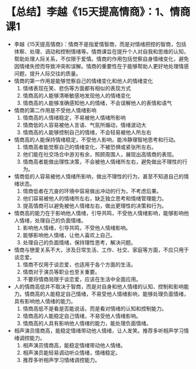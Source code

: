 # 【总结】李越《15天提高情商》：1、情商课1

-   李越《15天提高情商》：情商不是指爱情智商，而是对情绪把控的智商，包括体察、处理、调动和控制情绪等。情商课旨在提升个人对自我和思维的认知，帮助处理人际关系，不仅限于爱情。情商的作用包括觉察自身情绪变化，避免因情绪失控而导致冲突和误解。情商的重要性在于能够帮助人更好地处理情感问题，提升人际交往的质量。
-   情商的第一作用是能够觉察自己的情绪变化和他人的情绪变化
    1.  情绪表现在笑、悲伤等方面都有相似的表现方式
    2.  情商高的人能够清晰敏感地发现他人的情绪变化
    3.  情商高的人能够准确感知他人的情绪，不会误解他人的表情和语气
-   情商的第二作用是不受他人情绪影响
    1.  情商高的人情绪稳定，不易被他人情绪所影响
    2.  情商低的人容易被他人言语、气氛所煽动，情绪波动大
    3.  情商高的人能够控制自己的情绪，不会轻易被他人所左右
-   情商高的人能保持情绪稳定，不受他人影响，能冷静理智地思考和行动。
    1.  情商高者能觉察自己的情绪变化，不被恐惧或紧张所左右。
    2.  他们能在社交场合中游刃有余，照顾周围人，展现出高情商的表现。
    3.  情商高者能做出理性决策，不会被他人情绪所左右，避免做出不理性的行为。
-   情商低的人容易被他人情绪所影响，做出不理性的行为，甚至不知道自己的情绪状态。
    1.  情商低者在亢奋的环境中容易做出冲动的行为，不考虑后果。
    2.  他们容易被他人的情绪所左右，缺乏独立思考和情绪管理能力。
    3.  提高情商可以避免被他人情绪左右，做出更理性的决策和行为。
-   情商高的能力在于影响他人情绪，引导共鸣，不受他人情绪影响，能够影响他人情绪，处理自己的负面情绪。
    1.  影响他人情绪，引导共鸣，不受他人情绪影响。
    2.  能够影响他人情绪，让他人喜欢上自己。
    3.  处理自己的负面情绪，保持理性思考，解决问题。
-   情商与戀愛关系不大，涉及日常生活、工作、社交、家庭等方面，不应只用于谈恋爱。
    1.  情商不仅用于谈恋爱，也适用于各个方面的生活。
    2.  情商对于演员等职业也至关重要。
    3.  不要将情商局限于谈恋爱，应该在生活中全面应用。
-   人的情商高低并不取决于智商，而是对自身和他人情绪的认知、控制和影响能力。情商高的人能稳定自己情绪，不易受他人情绪影响，能够处理负面情绪，具有影响他人情绪的能力。
    1.  情商高低不是看是否能说话，而是看对情绪的认知和控制能力。
    2.  情商高的人能稳定自己情绪，不易受他人情绪影响。
    3.  情商高的人具有影响他人情绪的能力，能处理负面情绪。
-   相声演员情商高，能稳定情绪带动他人情绪，让人发笑。推荐多听相声学习情绪调控能力。
    1.  相声演员情商高，能稳定情绪带动他人情绪。
    2.  相声演员能轻易调动听众情绪，情绪稳定。
    3.  推荐多听相声学习情绪调控能力。